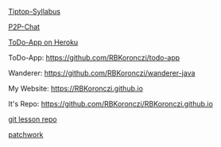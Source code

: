 [Tiptop-Syllabus](https://github.com/green-fox-academy/tiptop-syllabus)

[P2P-Chat](https://github.com/RBKoronczi/p2p-chat)

[ToDo-App on Heroku](https://calm-inlet-17473.herokuapp.com/todo/)

ToDo-App: <https://github.com/RBKoronczi/todo-app>

Wanderer: <https://github.com/RBKoronczi/wanderer-java>

My Website: <https://RBKoronczi.github.io>

It's Repo: <https://github.com/RBKoronczi/RBKoronczi.github.io>

[git lesson repo](https://github.com/RBKoronczi/git-lesson-repository)

[patchwork](https://github.com/RBKoronczi/patchwork)